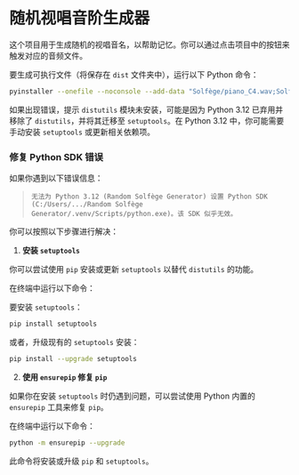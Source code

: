 # 随机视唱音阶生成器

这个项目用于生成随机的视唱音名，以帮助记忆。你可以通过点击项目中的按钮来触发对应的音频文件。

要生成可执行文件（将保存在 `dist` 文件夹中），运行以下 Python 命令：

```bash
pyinstaller --onefile --noconsole --add-data "Solfège/piano_C4.wav;Solfège" --add-data "Solfège/piano_D4.wav;Solfège" --add-data "Solfège/piano_E4.wav;Solfège" --add-data "Solfège/piano_F4.wav;Solfège" --add-data "Solfège/piano_G4.wav;Solfège" --add-data "Solfège/piano_A4.wav;Solfège" --add-data "Solfège/piano_B4.wav;Solfège" Random_Solfège_Generator.py
```

如果出现错误，提示 `distutils` 模块未安装，可能是因为 Python 3.12 已弃用并移除了 `distutils`，并将其迁移至 `setuptools`。在 Python 3.12 中，你可能需要手动安装 `setuptools` 或更新相关依赖项。

### 修复 Python SDK 错误

如果你遇到以下错误信息：

>   `无法为 Python 3.12 (Random Solfège Generator) 设置 Python SDK (C:/Users/.../Random Solfège Generator/.venv/Scripts/python.exe)。该 SDK 似乎无效。`

你可以按照以下步骤进行解决：

1. **安装 `setuptools`**

你可以尝试使用 `pip` 安装或更新 `setuptools` 以替代 `distutils` 的功能。

在终端中运行以下命令：

要安装 `setuptools`：

```bash
pip install setuptools
```

或者，升级现有的 `setuptools` 安装：

```bash
pip install --upgrade setuptools
```

2. **使用 `ensurepip` 修复 `pip`**

如果你在安装 `setuptools` 时仍遇到问题，可以尝试使用 Python 内置的 `ensurepip` 工具来修复 `pip`。

在终端中运行以下命令：

```bash
python -m ensurepip --upgrade
```

此命令将安装或升级 `pip` 和 `setuptools`。
